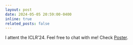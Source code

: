 ```yaml
---
layout: post
date: 2024-05-05 20:59:00-0400
inline: true
related_posts: false
---
```


I attent the ICLR'24. Feel free to chat with me! Check [Poster](https://iclr.cc/virtual/2024/poster/18353).

